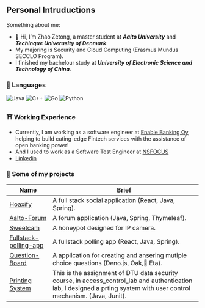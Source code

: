 ## Personal Intruductions
Something about me:
- 👋 Hi, I’m Zhao Zetong, a master student at ***Aalto University*** and ***Techinque Univerusity of Denmark***. 
- My majoring is Security and Cloud Computing (Erasmus Mundus SECCLO Program). 
- I finished my bachelour study at ***University of Electronic Science and Technology of China***.

### 👻 Languages
![Java](https://img.shields.io/badge/-Java-FC801D?style=flat&logo=java&logoColor=white)
![C++](https://img.shields.io/badge/-JavaScript-FE2857?style=flat&logo=JavaScript%2B%2B&logoColor=white)
![Go](https://img.shields.io/badge/-Haxe-087CFA?style=flat&logo=Haxe&logoColor=white)
![Python](https://img.shields.io/badge/-Python-FDB60D?style=flat&logo=python&logoColor=white)

### ⛩️ Working Experience
- Currently, I am working as a software engineer at [Enable Banking Oy](https://enablebanking.com/), helping to build cuting-edge Fintech services with the assistance of open banking power!
- And I used to work as a Software Test Engineer at [NSFOCUS](https://nsfocusglobal.com/)
- [Linkedin](https://www.linkedin.com/in/zetong-zhao-3286b71b8/)

### 🚌 Some of my projects
| Name                                                   | Brief                                                 |
| ----------------------------------------------------------------  | ----------------------------------------------------- |
| [Hoaxify](https://github.com/Agachily/tdd-spring-reacet) | A full stack social application (React, Java, Spring). |
| [Aalto-Forum](https://github.com/Agachily/aalto-forum) | A forum application (Java, Spring, Thymeleaf). |
| [Sweetcam](https://github.com/Agachily/sweetcam) |   A honeypot designed for IP camera.  |
| [Fullstack-polling-app](https://github.com/Agachily/fullstack-polling-app) |  A fullstack polling app (React, Java, Spring).  |
| [Question-Board](https://github.com/Agachily/web-software-dev/tree/master/Project-2) |  A  application for creating and ansering mutiple choice questions (Deno.js, Oak,🔧 Eta).  |
| [Printing System](https://github.com/secclo-dtu-21/datasec) |  This is the assignment of DTU data security course, in access_control_lab and authentication lab, I designed a prting system with user control mechanism. (Java, Junit).  |


<!---
Agachily/Agachily is a ✨ special ✨ repository because its `README.md` (this file) appears on your GitHub profile.
You can click the Preview link to take a look at your changes.
--->
